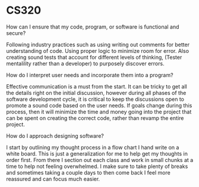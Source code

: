 # CS320



How can I ensure that my code, program, or software is functional and secure?

Following industry practices such as using writing out comments for better understanding of code. Using proper logic to minimize room for error. Also creating sound
tests that account for different levels of thinking, (Tester mentalility rather than a developer) to purposely discover errors. 


How do I interpret user needs and incorporate them into a program?

Effective communication is a must from the start. It can be tricky to get all the details right on the initial discussion, however during all phases of the 
software development cycle, it is critical to keep the discussions open to promote a sound code based on the user needs. If goals change during this process,
then it will minimize the time and money going into the project that can be spent on creating the correct code, rather than revamp the entire project. 

How do I approach designing software?

I start by outlining my thought process in a flow chart I hand write on a white board. This is just a generalization for me to help get my thoughts in order first.
From there I section out each class and work in small chunks at a time to help not feeling overwhelmed. I make sure to take plenty of breaks and sometimes taking a couple days to then come back I feel more reassured and can focus much easier. 

